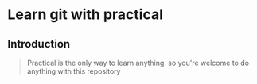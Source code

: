 # Learn git with practical

## Introduction

>  Practical is the only way to learn anything. so you're welcome to do anything with this repository
